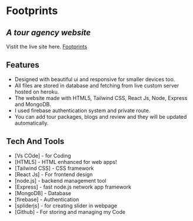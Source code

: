 # Footprints
## _A tour agency website_

Vistit the live site here. [Footprints](https://footprints-by-nasir.web.app/)




## Features

- Designed with beautiful ui and responsive for smaller devices too.
- All files are stored in database and fetching from live custom server hosted on heroku. 
- The website made with HTML5, Tailwind CSS, React Js, Node, Express and MongoDB.
- I used firebase authentication system and private route.
- You can add tour packages, blogs and review and they will be updated automatically.

## Tech And Tools
- [Vs COde] - for Coding
- [HTML5] - HTML enhanced for web apps!
- [Tailwind CSS] - CSS framework
- [React Js] - For frontend design
- [node.js] - backend management tool
- [Express] - fast node.js network app framework
- [MongoDB] - Database
- [firebase] - Authentication
- [spliderjs] - for creating slider in webpage
- [Github] - For storing and managing my Code